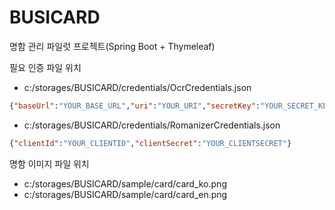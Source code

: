 # BUSICARD
명함 관리 파일럿 프로젝트(Spring Boot + Thymeleaf)

필요 인증 파일 위치
- c:/storages/BUSICARD/credentials/OcrCredentials.json
```json
{"baseUrl":"YOUR_BASE_URL","uri":"YOUR_URI","secretKey":"YOUR_SECRET_KEY"}
```
- c:/storages/BUSICARD/credentials/RomanizerCredentials.json
```json
{"clientId":"YOUR_CLIENTID","clientSecret":"YOUR_CLIENTSECRET"}
```

명함 이미지 파일 위치
- c:/storages/BUSICARD/sample/card/card_ko.png
- c:/storages/BUSICARD/sample/card/card_en.png
